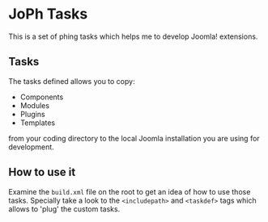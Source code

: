 # JoPh Tasks #

This is a set of phing tasks which helps me to develop Joomla! extensions.

## Tasks ##

The tasks defined allows you to copy:

* Components
* Modules
* Plugins
* Templates

from your coding directory to the local Joomla installation you are using for development.

## How to use it ##

Examine the ```build.xml``` file on the root to get an idea of how to use those tasks. Specially take a
look to the ```<includepath>``` and ```<taskdef>``` tags which allows to 'plug' the custom tasks.